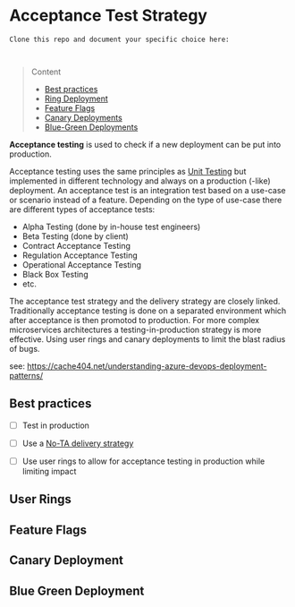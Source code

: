 # Acceptance Test Strategy

```
Clone this repo and document your specific choice here:



```
> Content
> - [Best practices](#best-practices)
> - [Ring Deployment](#user-rings)
> - [Feature Flags](#feature-flags)
> - [Canary Deployments](#canary-deployment)
> - [Blue-Green Deployments](#blue-green-deployment)

**Acceptance testing** is used to check if a new deployment can be put into production.

Acceptance testing uses the same principles as [Unit Testing](unit-test-methodology.md) but implemented in different technology and always on a production (-like) deployment.
An acceptance test is an integration test based on a use-case or scenario instead of a feature.
Depending on the type of use-case there are different types of acceptance tests:
- Alpha Testing (done by in-house test engineers) 
- Beta Testing (done by client)
- Contract Acceptance Testing
- Regulation Acceptance Testing
- Operational Acceptance Testing
- Black Box Testing
- etc.

The acceptance test strategy and the delivery strategy are closely linked.
Traditionally acceptance testing is done on a separated environment which after acceptance is then promotod to production.
For more complex microservices architectures a testing-in-production strategy is more effective.
Using user rings and canary deployments to limit the blast radius of bugs.

see: https://cache404.net/understanding-azure-devops-deployment-patterns/

## Best practices

- [ ] Test in production


- [ ] Use a [No-TA delivery strategy](delivery-strategy.md#no-ta)


- [ ] Use user rings to allow for acceptance testing in production while limiting impact


## User Rings

## Feature Flags

## Canary Deployment

## Blue Green Deployment